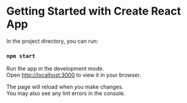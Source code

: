 # Getting Started with Create React App

In the project directory, you can run:

### `npm start`

Run the app in the development mode.\
Open [http://localhost:3000](http://localhost:3000) to view it in your browser.

The page will reload when you make changes.\
You may also see any lint errors in the console.
